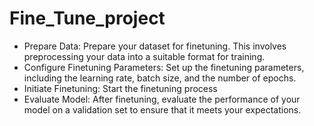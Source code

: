 # Fine_Tune_project
 * Prepare Data: Prepare your dataset for finetuning. This involves preprocessing your data into a suitable format for training.
 * Configure Finetuning Parameters: Set up the finetuning parameters, including the learning rate, batch size, and the number of epochs.
 * Initiate Finetuning: Start the finetuning process 
 * Evaluate Model: After finetuning, evaluate the performance of your model on a validation set to ensure that it meets your expectations.
